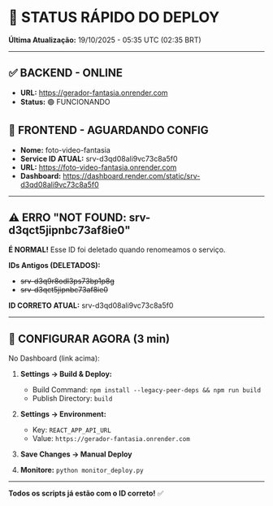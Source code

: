 # 🎯 STATUS RÁPIDO DO DEPLOY

**Última Atualização:** 19/10/2025 - 05:35 UTC (02:35 BRT)

---

## ✅ BACKEND - ONLINE
- **URL:** https://gerador-fantasia.onrender.com
- **Status:** 🟢 FUNCIONANDO

## 🔄 FRONTEND - AGUARDANDO CONFIG
- **Nome:** foto-video-fantasia
- **Service ID ATUAL:** srv-d3qd08ali9vc73c8a5f0
- **URL:** https://foto-video-fantasia.onrender.com
- **Dashboard:** https://dashboard.render.com/static/srv-d3qd08ali9vc73c8a5f0

---

## ⚠️ ERRO "NOT FOUND: srv-d3qct5jipnbc73af8ie0"

**É NORMAL!** Esse ID foi deletado quando renomeamos o serviço.

**IDs Antigos (DELETADOS):**
- ~~srv-d3q9r8odl3ps73bp1p8g~~
- ~~srv-d3qct5jipnbc73af8ie0~~

**ID CORRETO ATUAL:** srv-d3qd08ali9vc73c8a5f0

---

## 🔧 CONFIGURAR AGORA (3 min)

No Dashboard (link acima):

1. **Settings → Build & Deploy:**
   - Build Command: `npm install --legacy-peer-deps && npm run build`
   - Publish Directory: `build`

2. **Settings → Environment:**
   - Key: `REACT_APP_API_URL`
   - Value: `https://gerador-fantasia.onrender.com`

3. **Save Changes → Manual Deploy**

4. **Monitore:** `python monitor_deploy.py`

---

**Todos os scripts já estão com o ID correto!** ✅
